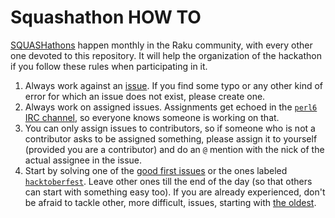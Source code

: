 # Squashathon HOW TO

[SQUASHathons](https://github.com/rakudo/rakudo/wiki/Monthly-Bug-Squash-Day)
happen monthly in the Raku community, with every other one devoted
to this repository. It will help the organization of the hackathon if
you follow these rules when participating in it.

1. Always work against an [issue](https://github.com/perl6/doc/issues). If you find some typo or any other kind of error for which an issue does not exist, please create one.
2. Always work on assigned issues. Assignments get echoed in the [`perl6` IRC channel](https://webchat.freenode.net/?channels=#perl6), so everyone knows someone is working on that.
3. You can only assign issues to contributors, so if someone who is
   not a contributor asks to be assigned something, please assign it
   to yourself (provided you are a contributor) and do an `@` mention with the nick of the actual
   assignee in the issue.
4. Start by solving one of the
   [good first issues](https://github.com/perl6/doc/issues?q=is%3Aissue+is%3Aopen+label%3A%22good+first+issue%22)
   or the ones labeled
   [`hacktoberfest`](https://github.com/perl6/doc/issues?q=is%3Aissue+is%3Aopen+label%3AHacktoberfest). Leave
   other ones till the end of the day (so that others can start with
   something easy too). If you are already experienced, don't be
   afraid to tackle other, more difficult, issues, starting with
   [the oldest](https://github.com/perl6/doc/issues?page=8&q=is%3Aissue+is%3Aopen).
